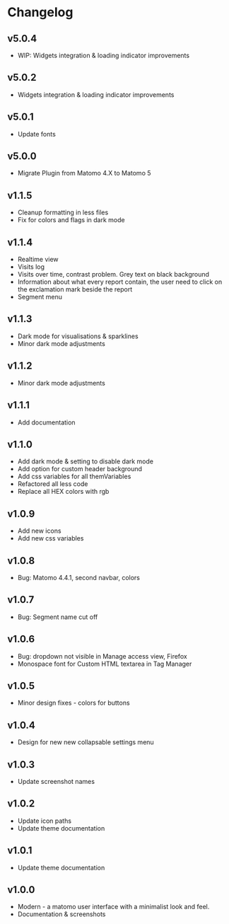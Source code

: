 # Changelog

## v5.0.4

- WIP: Widgets integration & loading indicator improvements

## v5.0.2

- Widgets integration & loading indicator improvements

## v5.0.1

- Update fonts

## v5.0.0

- Migrate Plugin from Matomo 4.X to Matomo 5

## v1.1.5

- Cleanup formatting in less files
- Fix for colors and flags in dark mode
## v1.1.4

- Realtime view
- Visits log
- Visits over time, contrast problem. Grey text on black background
- Information about what every report contain, the user need to click on the exclamation mark beside the report
- Segment menu

## v1.1.3

- Dark mode for visualisations & sparklines
- Minor dark mode adjustments

## v1.1.2

- Minor dark mode adjustments

## v1.1.1

- Add documentation

## v1.1.0

- Add dark mode & setting to disable dark mode
- Add option for custom header background
- Add css variables for all themVariables
- Refactored all less code
- Replace all HEX colors with rgb

## v1.0.9

- Add new icons
- Add new css variables

## v1.0.8

- Bug: Matomo 4.4.1, second navbar, colors

## v1.0.7

- Bug: Segment name cut off

## v1.0.6

- Bug: dropdown not visible in Manage access view, Firefox
- Monospace font for Custom HTML textarea in Tag Manager

## v1.0.5

- Minor design fixes - colors for buttons

## v1.0.4

- Design for new new collapsable settings menu

## v1.0.3

- Update screenshot names

## v1.0.2

- Update icon paths
- Update theme documentation

## v1.0.1

- Update theme documentation

## v1.0.0

- Modern - a matomo user interface with a minimalist look and feel.
- Documentation & screenshots

